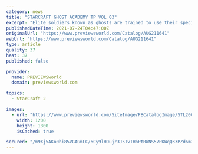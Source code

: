 ```yaml
---
category: news
title: "STARCRAFT GHOST ACADEMY TP VOL 03"
excerpt: "Elite soldiers known as ghosts are trained to use their special psychic powers for military operations, and one Ghost Academy cadet, Nova, must handle both her teammates and her own demons."
publishedDateTime: 2021-07-24T04:47:00Z
originalUrl: "https://www.previewsworld.com/Catalog/AUG211641"
webUrl: "https://www.previewsworld.com/Catalog/AUG211641"
type: article
quality: 37
heat: 37
published: false

provider:
  name: PREVIEWSworld
  domain: previewsworld.com

topics:
  - StarCraft 2

images:
  - url: "https://www.previewsworld.com/SiteImage/FBCatalogImage/STL200409.jpg"
    width: 1200
    height: 1800
    isCached: true

secured: "/m9Xj5AKo0hi85VGAGmLC/6Cy9lHOujr3J5TvTHnPtRWNS57PKWqQ33PZd6m2Nydx1C/IIixZopjDrrGfNLJtv8nRUNKJuy8HwF3Ma0Mb6BkAW7ukyzLfkFZcQaIK2oeY1PkyHUzmufsfbrppTyAEuiMyzOwF4HCyIZJv/+F3vgG5gCLcpDlKWGJsfp4OpeBStqakaSui4TepPsvtQ0llUBC39aE1X2tUO5zJYeuUDH9BcUegKKkA1inD0qjjMN9IQJwe4CNhNX5sDr9ZASd/uyzbJKtYelfwjjSzuhmkS0pDPcH1UHtps2m5vOmtJZtoBb0ZBUPNNVxd7/aLceIt8FxxlKq4oaVt4poeeU5mEE=;epjW+xR2M/BXWwUPEsYExw=="
---
```


